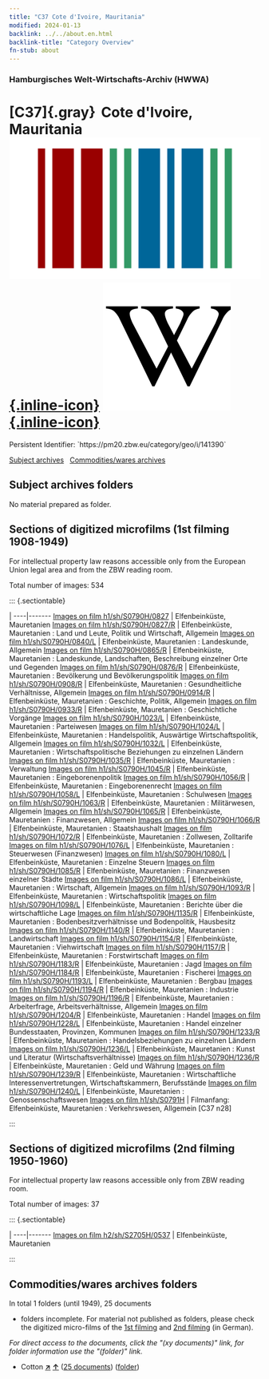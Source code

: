```yaml
---
title: "C37 Cote d'Ivoire, Mauritania"
modified: 2024-01-13
backlink: ../../about.en.html
backlink-title: "Category Overview"
fn-stub: about
---
```


### Hamburgisches Welt-Wirtschafts-Archiv (HWWA)

# [C37]{.gray}&#8201; Cote d'Ivoire, Mauritania &#160; [![Wikidata](/images/Wikidata-logo.svg "Wikidata"){.inline-icon}](http://www.wikidata.org/entity/Q1008) [![Wikipedia](/images/Wikipedia-W.svg "Wikipedia"){.inline-icon}](https://en.wikipedia.org/wiki/Ivory_Coast)

<div class="hint">Persistent Identifier: `https://pm20.zbw.eu/category/geo/i/141390`</div>





[Subject archives](#subject-archives-folders) &#160; [Commodities/wares archives](#commoditieswares-archives-folders)




## Subject archives folders








No material prepared as folder.



<a id="filmsections" />

## Sections of digitized microfilms (1st filming 1908-1949)

<p>For intellectual property law reasons accessible only from the European Union legal area and from the ZBW reading room.</p>



<p>Total number of images: 534</p>




::: {.sectiontable}

 | 
----|-------
<a class="btn" href="https://pm20.zbw.eu/film/h1/sh/S0790H/0827" rel="nofollow">Images on film h1/sh/S0790H/0827</a> | Elfenbeinküste, Mauretanien
<a class="btn" href="https://pm20.zbw.eu/film/h1/sh/S0790H/0827/R" rel="nofollow">Images on film h1/sh/S0790H/0827/R</a> | Elfenbeinküste, Mauretanien : Land und Leute, Politik und Wirtschaft, Allgemein
<a class="btn" href="https://pm20.zbw.eu/film/h1/sh/S0790H/0840/L" rel="nofollow">Images on film h1/sh/S0790H/0840/L</a> | Elfenbeinküste, Mauretanien : Landeskunde, Allgemein
<a class="btn" href="https://pm20.zbw.eu/film/h1/sh/S0790H/0865/R" rel="nofollow">Images on film h1/sh/S0790H/0865/R</a> | Elfenbeinküste, Mauretanien : Landeskunde, Landschaften, Beschreibung einzelner Orte und Gegenden
<a class="btn" href="https://pm20.zbw.eu/film/h1/sh/S0790H/0876/R" rel="nofollow">Images on film h1/sh/S0790H/0876/R</a> | Elfenbeinküste, Mauretanien : Bevölkerung und Bevölkerungspolitik
<a class="btn" href="https://pm20.zbw.eu/film/h1/sh/S0790H/0908/R" rel="nofollow">Images on film h1/sh/S0790H/0908/R</a> | Elfenbeinküste, Mauretanien : Gesundheitliche Verhältnisse, Allgemein
<a class="btn" href="https://pm20.zbw.eu/film/h1/sh/S0790H/0914/R" rel="nofollow">Images on film h1/sh/S0790H/0914/R</a> | Elfenbeinküste, Mauretanien : Geschichte, Politik, Allgemein
<a class="btn" href="https://pm20.zbw.eu/film/h1/sh/S0790H/0933/R" rel="nofollow">Images on film h1/sh/S0790H/0933/R</a> | Elfenbeinküste, Mauretanien : Geschichtliche Vorgänge
<a class="btn" href="https://pm20.zbw.eu/film/h1/sh/S0790H/1023/L" rel="nofollow">Images on film h1/sh/S0790H/1023/L</a> | Elfenbeinküste, Mauretanien : Parteiwesen
<a class="btn" href="https://pm20.zbw.eu/film/h1/sh/S0790H/1024/L" rel="nofollow">Images on film h1/sh/S0790H/1024/L</a> | Elfenbeinküste, Mauretanien : Handelspolitik, Auswärtige Wirtschaftspolitik, Allgemein
<a class="btn" href="https://pm20.zbw.eu/film/h1/sh/S0790H/1032/L" rel="nofollow">Images on film h1/sh/S0790H/1032/L</a> | Elfenbeinküste, Mauretanien : Wirtschaftspolitische Beziehungen zu einzelnen Ländern
<a class="btn" href="https://pm20.zbw.eu/film/h1/sh/S0790H/1035/R" rel="nofollow">Images on film h1/sh/S0790H/1035/R</a> | Elfenbeinküste, Mauretanien : Verwaltung
<a class="btn" href="https://pm20.zbw.eu/film/h1/sh/S0790H/1045/R" rel="nofollow">Images on film h1/sh/S0790H/1045/R</a> | Elfenbeinküste, Mauretanien : Eingeborenenpolitik
<a class="btn" href="https://pm20.zbw.eu/film/h1/sh/S0790H/1056/R" rel="nofollow">Images on film h1/sh/S0790H/1056/R</a> | Elfenbeinküste, Mauretanien : Eingeborenenrecht
<a class="btn" href="https://pm20.zbw.eu/film/h1/sh/S0790H/1058/L" rel="nofollow">Images on film h1/sh/S0790H/1058/L</a> | Elfenbeinküste, Mauretanien : Schulwesen
<a class="btn" href="https://pm20.zbw.eu/film/h1/sh/S0790H/1063/R" rel="nofollow">Images on film h1/sh/S0790H/1063/R</a> | Elfenbeinküste, Mauretanien : Militärwesen, Allgemein
<a class="btn" href="https://pm20.zbw.eu/film/h1/sh/S0790H/1065/R" rel="nofollow">Images on film h1/sh/S0790H/1065/R</a> | Elfenbeinküste, Mauretanien : Finanzwesen, Allgemein
<a class="btn" href="https://pm20.zbw.eu/film/h1/sh/S0790H/1066/R" rel="nofollow">Images on film h1/sh/S0790H/1066/R</a> | Elfenbeinküste, Mauretanien : Staatshaushalt
<a class="btn" href="https://pm20.zbw.eu/film/h1/sh/S0790H/1072/R" rel="nofollow">Images on film h1/sh/S0790H/1072/R</a> | Elfenbeinküste, Mauretanien : Zollwesen, Zolltarife
<a class="btn" href="https://pm20.zbw.eu/film/h1/sh/S0790H/1076/L" rel="nofollow">Images on film h1/sh/S0790H/1076/L</a> | Elfenbeinküste, Mauretanien : Steuerwesen (Finanzwesen)
<a class="btn" href="https://pm20.zbw.eu/film/h1/sh/S0790H/1080/L" rel="nofollow">Images on film h1/sh/S0790H/1080/L</a> | Elfenbeinküste, Mauretanien : Einzelne Steuern
<a class="btn" href="https://pm20.zbw.eu/film/h1/sh/S0790H/1085/R" rel="nofollow">Images on film h1/sh/S0790H/1085/R</a> | Elfenbeinküste, Mauretanien : Finanzwesen einzelner Städte
<a class="btn" href="https://pm20.zbw.eu/film/h1/sh/S0790H/1086/L" rel="nofollow">Images on film h1/sh/S0790H/1086/L</a> | Elfenbeinküste, Mauretanien : Wirtschaft, Allgemein
<a class="btn" href="https://pm20.zbw.eu/film/h1/sh/S0790H/1093/R" rel="nofollow">Images on film h1/sh/S0790H/1093/R</a> | Elfenbeinküste, Mauretanien : Wirtschaftspolitik
<a class="btn" href="https://pm20.zbw.eu/film/h1/sh/S0790H/1098/L" rel="nofollow">Images on film h1/sh/S0790H/1098/L</a> | Elfenbeinküste, Mauretanien : Berichte über die wirtschaftliche Lage
<a class="btn" href="https://pm20.zbw.eu/film/h1/sh/S0790H/1135/R" rel="nofollow">Images on film h1/sh/S0790H/1135/R</a> | Elfenbeinküste, Mauretanien :  Bodenbesitzverhältnisse und Bodenpolitik, Hausbesitz
<a class="btn" href="https://pm20.zbw.eu/film/h1/sh/S0790H/1140/R" rel="nofollow">Images on film h1/sh/S0790H/1140/R</a> | Elfenbeinküste, Mauretanien :  Landwirtschaft
<a class="btn" href="https://pm20.zbw.eu/film/h1/sh/S0790H/1154/R" rel="nofollow">Images on film h1/sh/S0790H/1154/R</a> | Elfenbeinküste, Mauretanien :  Viehwirtschaft
<a class="btn" href="https://pm20.zbw.eu/film/h1/sh/S0790H/1157/R" rel="nofollow">Images on film h1/sh/S0790H/1157/R</a> | Elfenbeinküste, Mauretanien :  Forstwirtschaft
<a class="btn" href="https://pm20.zbw.eu/film/h1/sh/S0790H/1183/R" rel="nofollow">Images on film h1/sh/S0790H/1183/R</a> | Elfenbeinküste, Mauretanien :  Jagd
<a class="btn" href="https://pm20.zbw.eu/film/h1/sh/S0790H/1184/R" rel="nofollow">Images on film h1/sh/S0790H/1184/R</a> | Elfenbeinküste, Mauretanien : Fischerei
<a class="btn" href="https://pm20.zbw.eu/film/h1/sh/S0790H/1193/L" rel="nofollow">Images on film h1/sh/S0790H/1193/L</a> | Elfenbeinküste, Mauretanien : Bergbau
<a class="btn" href="https://pm20.zbw.eu/film/h1/sh/S0790H/1194/R" rel="nofollow">Images on film h1/sh/S0790H/1194/R</a> | Elfenbeinküste, Mauretanien : Industrie
<a class="btn" href="https://pm20.zbw.eu/film/h1/sh/S0790H/1196/R" rel="nofollow">Images on film h1/sh/S0790H/1196/R</a> | Elfenbeinküste, Mauretanien : Arbeiterfrage, Arbeitsverhältnisse, Allgemein
<a class="btn" href="https://pm20.zbw.eu/film/h1/sh/S0790H/1204/R" rel="nofollow">Images on film h1/sh/S0790H/1204/R</a> | Elfenbeinküste, Mauretanien : Handel
<a class="btn" href="https://pm20.zbw.eu/film/h1/sh/S0790H/1228/L" rel="nofollow">Images on film h1/sh/S0790H/1228/L</a> | Elfenbeinküste, Mauretanien : Handel einzelner Bundesstaaten, Provinzen, Kommunen
<a class="btn" href="https://pm20.zbw.eu/film/h1/sh/S0790H/1233/R" rel="nofollow">Images on film h1/sh/S0790H/1233/R</a> | Elfenbeinküste, Mauretanien : Handelsbeziehungen zu einzelnen Ländern
<a class="btn" href="https://pm20.zbw.eu/film/h1/sh/S0790H/1236/L" rel="nofollow">Images on film h1/sh/S0790H/1236/L</a> | Elfenbeinküste, Mauretanien : Kunst und Literatur (Wirtschaftsverhältnisse)
<a class="btn" href="https://pm20.zbw.eu/film/h1/sh/S0790H/1236/R" rel="nofollow">Images on film h1/sh/S0790H/1236/R</a> | Elfenbeinküste, Mauretanien : Geld und Währung
<a class="btn" href="https://pm20.zbw.eu/film/h1/sh/S0790H/1239/R" rel="nofollow">Images on film h1/sh/S0790H/1239/R</a> | Elfenbeinküste, Mauretanien : Wirtschaftliche Interessenvertretungen, Wirtschaftskammern, Berufsstände
<a class="btn" href="https://pm20.zbw.eu/film/h1/sh/S0790H/1240/L" rel="nofollow">Images on film h1/sh/S0790H/1240/L</a> | Elfenbeinküste, Mauretanien : Genossenschaftswesen
<a class="btn" href="https://pm20.zbw.eu/film/h1/sh/S0791H" rel="nofollow">Images on film h1/sh/S0791H</a> | Filmanfang: Elfenbeinküste, Mauretanien : Verkehrswesen, Allgemein [C37 n28]


:::




## Sections of digitized microfilms (2nd filming 1950-1960)

<p>For intellectual property law reasons accessible only from ZBW reading room.</p>



<p>Total number of images: 37</p>




::: {.sectiontable}

 | 
----|-------
<a class="btn" href="https://pm20.zbw.eu/film/h2/sh/S2705H/0537" rel="nofollow">Images on film h2/sh/S2705H/0537</a> | Elfenbeinküste, Mauretanien


:::














## Commodities/wares archives folders











In total 1 folders (until 1949), 25 documents
- folders incomplete.  For material not published as folders, please check the
digitized micro-films of the [1st filming](/film/h1_wa.de.html) and [2nd
filming](/film/h2_wa.de.html) (in German).

_For direct access to the documents, click the "(xy documents)" link, for folder information use the "(folder)" link._


- Cotton [**&nearr;**](../../../ware/i/142089/about.en.html "Cotton (xXX all over the world)") [**&uarr;**](../../../ware/about.en.html#PLW04-Bw "Ware category system") (<a href="https://pm20.zbw.eu/iiifview/folder/wa/142089,141390" title="about: Cotton : Cote d'Ivoire, Mauritania" target="_blank">25 documents</a>) ([folder](../../../../folder/wa/1420xx/142089/1413xx/141390/about.en.html))




